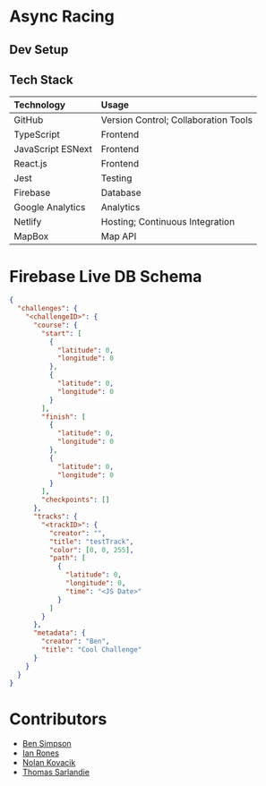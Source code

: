# Async Racing

<!-- Add description of app here. -->

## Dev Setup

<!-- Introduce the step-by-step guide to set up and contribute to the project. -->

## Tech Stack

| Technology        | Usage                                |
| :---------------- | :----------------------------------- |
| GitHub            | Version Control; Collaboration Tools |
| TypeScript        | Frontend                             |
| JavaScript ESNext | Frontend                             |
| React.js          | Frontend                             |
| Jest              | Testing                              |
| Firebase          | Database                             |
| Google Analytics  | Analytics                            |
| Netlify           | Hosting; Continuous Integration      |
| MapBox            | Map API                              |

# Firebase Live DB Schema

```json
{
  "challenges": {
    "<challengeID>": {
      "course": {
        "start": [
          {
            "latitude": 0,
            "longitude": 0
          },
          {
            "latitude": 0,
            "longitude": 0
          }
        ],
        "finish": [
          {
            "latitude": 0,
            "longitude": 0
          },
          {
            "latitude": 0,
            "longitude": 0
          }
        ],
        "checkpoints": []
      },
      "tracks": {
        "<trackID>": {
          "creator": "",
          "title": "testTrack",
          "color": [0, 0, 255],
          "path": [
            {
              "latitude": 0,
              "longitude": 0,
              "time": "<JS Date>"
            }
          ]
        }
      },
      "metadata": {
        "creator": "Ben",
        "title": "Cool Challenge"
      }
    }
  }
}
```

# Contributors

- [Ben Simpson]
- [Ian Rones]
- [Nolan Kovacik]
- [Thomas Sarlandie]

[ben simpson]: #
[ian rones]: #
[nolan kovacik]: https://github.com/noltron000
[thomas sarlandie]: #
